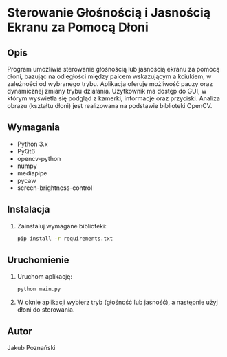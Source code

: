 # Sterowanie Głośnością i Jasnością Ekranu za Pomocą Dłoni

## Opis
Program umożliwia sterowanie głośnością lub jasnością ekranu za pomocą dłoni, bazując na odległości między palcem wskazującym a kciukiem, w zależności od wybranego trybu. Aplikacja oferuje możliwość pauzy oraz dynamicznej zmiany trybu działania. Użytkownik ma dostęp do GUI, w którym wyświetla się podgląd z kamerki, informacje oraz przyciski. Analiza obrazu (kształtu dłoni) jest realizowana na podstawie biblioteki OpenCV.

## Wymagania
- Python 3.x
- PyQt6
- opencv-python
- numpy
- mediapipe
- pycaw
- screen-brightness-control

## Instalacja
1. Zainstaluj wymagane biblioteki:
    ```sh
    pip install -r requirements.txt
    ```

## Uruchomienie
1. Uruchom aplikację:
    ```sh
    python main.py
    ```

2. W oknie aplikacji wybierz tryb (głośność lub jasność), a następnie użyj dłoni do sterowania.

## Autor
Jakub Poznański